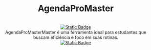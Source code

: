 <div align="center">
<h1>AgendaProMaster</h1>
<br>
<a href="https://kaneesell.github.io/AgendaProMaster/">
<img alt="Static Badge" src="https://capsule-render.vercel.app/api?type=waving&height=200&color=gradient&text=AgendaProMaster">
</a><br>
AgendaProMasterMaster é uma ferramenta ideal para estudantes que buscam eficiência e foco em suas rotinas.
<br>
<a href="https://kaneesell.github.io/AgendaProMaster/">
<img alt="Static Badge" src="https://img.shields.io/badge/Ir_para_P%C3%A1gina-AgendaProMaster-brightgreen?link=https%3A%2F%2Fkaneesell.github.io%2FAgendaProMaster%2F">
</a>
</div>
